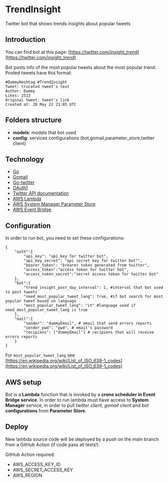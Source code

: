 # TrendInsight
Twitter bot that shows trends insights about popular tweets

## Introduction
You can find bot at this page: [https://twitter.com/insight_trend](https://twitter.com/insight_trend)

Bot posts info of the most popular tweets about the most popular trend. Posted tweets have this format:
```
#DummyHashtag #TrendInsight
Tweet: trucated tweet's text
Author: Dummy
Likes: 2513
Original tweet: tweet's link
Created at: 28 May 22 21:05 UTC
```

## Folders structure
- **models**: models that bot used
- **config**: services configurations (bot,gomail,parameter_store,twitter client)

## Technology
- [Go](https://go.dev/)
- [Gomail](https://github.com/go-gomail/gomail)
- [Go-twitter](https://github.com/dghubble/go-twitter)
- [OAuth1](https://github.com/dghubble/oauth1)
- [Twitter API documentation](https://developer.twitter.com/en/docs/twitter-api)
- [AWS Lambda](https://docs.aws.amazon.com/lambda/latest/dg/welcome.html)
- [AWS System Manager Parameter Store](https://docs.aws.amazon.com/systems-manager/latest/userguide/systems-manager-parameter-store.html)
- [AWS Event Bridge](https://aws.amazon.com/it/eventbridge/)


## Configuration
In order to run bot, you need to set these configurations:
```
{
    "auth":{
        "api_key": "api key for twitter bot",
        "api_key_secret": "api secret key for twitter bot"",
        "bearer_token": "brearer token generated from twitter",
        "access_token":"access token for twitter bot",
        "access_token_secret":"secret access token for twitter bot"
    }, 
    "bot":{
        "trend_insight_post_day_interval": 1, #interval that bot used to post tweets
        "need_most_popular_tweet_lang": true, #if bot search for most popular tweet based on language
        "most_popular_tweet_lang": "it" #language used if need_most_popular_tweet_lang is true
    },
    "mail":{
        "sender": "dummyEmail", # email that send errors reports
        "sender_pwd": "pwd", # email's password
        "recipiens": ["dummyEmail"] # recipiens that will receive errors reports
    }
}
```
For `most_popular_tweet_lang` see [https://en.wikipedia.org/wiki/List_of_ISO_639-1_codes](https://en.wikipedia.org/wiki/List_of_ISO_639-1_codes)

## AWS setup
Bot is a **Lambda** function that is invoked by a **crono scheduler in Event Bridge service**. In order to run lambda must have access to **System Manager** service, in order to pull *twitter client*, *gomail client* and *bot* **configurations** from **Parameter Store**.

## Deploy
New lambda source code will be deployed by a *push* on the *main* branch from a GitHub Action (if code pass all tests!). 

GitHub Action required:
 - AWS_ACCESS_KEY_ID
 - AWS_SECRET_ACCESS_KEY
 - AWS_REGION
